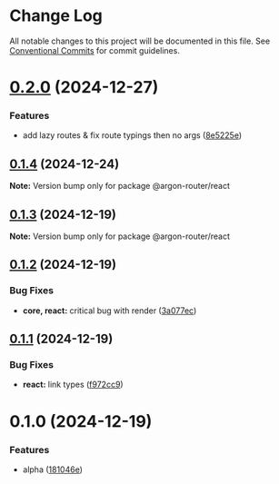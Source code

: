 # Change Log

All notable changes to this project will be documented in this file.
See [Conventional Commits](https://conventionalcommits.org) for commit guidelines.

# [0.2.0](https://github.com/movpushmov/argon-router/compare/v0.1.4...v0.2.0) (2024-12-27)

### Features

- add lazy routes & fix route typings then no args ([8e5225e](https://github.com/movpushmov/argon-router/commit/8e5225e3256b220ca279217f8fd9eb4787ab716a))

## [0.1.4](https://github.com/movpushmov/argon-router/compare/v0.1.3...v0.1.4) (2024-12-24)

**Note:** Version bump only for package @argon-router/react

## [0.1.3](https://github.com/movpushmov/argon-router/compare/v0.1.2...v0.1.3) (2024-12-19)

**Note:** Version bump only for package @argon-router/react

## [0.1.2](https://github.com/movpushmov/argon-router/compare/v0.1.1...v0.1.2) (2024-12-19)

### Bug Fixes

- **core, react:** critical bug with render ([3a077ec](https://github.com/movpushmov/argon-router/commit/3a077ec9d7f283ef05aa2f0b88625d12e1df4165))

## [0.1.1](https://github.com/movpushmov/argon-router/compare/v0.1.0...v0.1.1) (2024-12-19)

### Bug Fixes

- **react:** link types ([f972cc9](https://github.com/movpushmov/argon-router/commit/f972cc9814e2fe45b15df9fc0e328dc2c66bba65))

# 0.1.0 (2024-12-19)

### Features

- alpha ([181046e](https://github.com/movpushmov/argon-router/commit/181046e7f45aa5fcad660c9e76a41c61b6ceb840))
